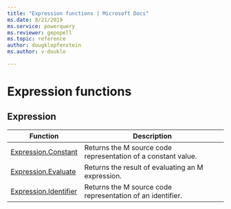 ```yaml
---
title: "Expression functions | Microsoft Docs"
ms.date: 8/21/2019
ms.service: powerquery
ms.reviewer: gepopell
ms.topic: reference
author: dougklopfenstein
ms.author: v-douklo

---
```

# Expression functions
 
  
## <a name="__toc360789877"></a>Expression  
  
|Function|Description|  
|------------|---------------|  
|[Expression.Constant](expression-constant.md)|Returns the M source code representation of a constant value.|  
|[Expression.Evaluate](expression-evaluate.md)|Returns the result of evaluating an M expression.|  
|[Expression.Identifier](expression-identifier.md)|Returns the M source code representation of an identifier.|  
  
